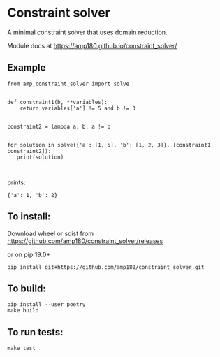 # Constraint solver

A minimal constraint solver that uses domain reduction.

Module docs at https://amp180.github.io/constraint_solver/ 

## Example

```
from amp_constraint_solver import solve 


def constraint1(b, **variables):
    return variables['a'] != 5 and b != 3
    
    
constraint2 = lambda a, b: a != b


for solution in solve({'a': [1, 5], 'b': [1, 2, 3]}, [constraint1, constraint2]):
   print(solution)
  
 
```
prints:
```
{'a': 1, 'b': 2}
```

## To install:
Download wheel or sdist from https://github.com/amp180/constraint_solver/releases

or on pip 19.0+

```
pip install git+https://github.com/amp180/constraint_solver.git
```

## To build:
```
pip install --user poetry
make build
```

## To run tests:
`make test`

